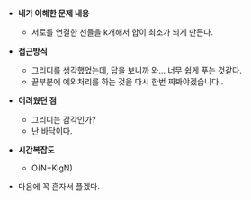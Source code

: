 - **내가 이해한 문제 내용**
  - 서로를 연결한 선들을 k개해서 합이 최소가 되게 만든다.
- **접근방식**
  - 그리디를 생각했었는데, 답을 보니까 와... 너무 쉽게 푸는 것같다.
  - 끝부분에 예외처리를 하는 것을 다시 한번 짜봐야겠습니다..

- **어려웠던 점**
  - 그리디는 감각인가?
  - 난 바닥이다.

- **시간복잡도**

  - O(N+KlgN)
- 다음에 꼭 혼자서 풀겠다.




